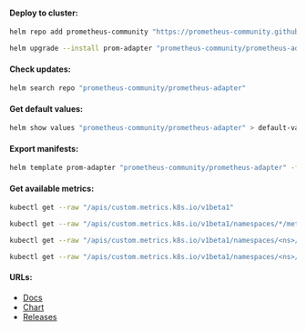 #### Deploy to cluster:
```bash
helm repo add prometheus-community "https://prometheus-community.github.io/helm-charts" && helm repo update
```
```bash
helm upgrade --install prom-adapter "prometheus-community/prometheus-adapter" -f values.yml -n monitoring --version "4.10.0"
```

#### Check updates:
```bash
helm search repo "prometheus-community/prometheus-adapter"
```

#### Get default values:
```bash
helm show values "prometheus-community/prometheus-adapter" > default-values.yml
```

#### Export manifests:
```bash
helm template prom-adapter "prometheus-community/prometheus-adapter" -f values.yml -n monitoring --version "4.10.0" > manifests.yml
```

#### Get available metrics:
```bash
kubectl get --raw "/apis/custom.metrics.k8s.io/v1beta1"
```
```bash
kubectl get --raw "/apis/custom.metrics.k8s.io/v1beta1/namespaces/*/metrics/<metric>"
```
```bash
kubectl get --raw "/apis/custom.metrics.k8s.io/v1beta1/namespaces/<ns>/pods/*/<metric>"
```
```bash
kubectl get --raw "/apis/custom.metrics.k8s.io/v1beta1/namespaces/<ns>/services/*/<metric>"
```

#### URLs:
- [Docs](https://github.com/kubernetes-sigs/prometheus-adapter/blob/master/README.md)
- [Chart](https://github.com/prometheus-community/helm-charts/tree/main/charts/prometheus-adapter)
- [Releases](https://github.com/kubernetes-sigs/prometheus-adapter/releases)
